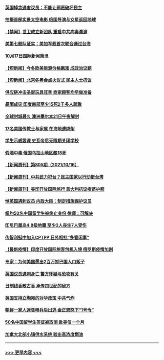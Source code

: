 #### [英国悼念遇害议员：不能让邪恶破坏民主](../pages/prog202/a103245533.md?t=10180601) 
#### [拍摄首部实景太空电影 俄国导演与女星返回地球](../pages/prog202/a103245521.md?t=10180601) 
#### [【禁闻】世卫成立新团队 重启中共病毒溯源](../pages/prog202/a103245328.md?t=10180601) 
#### [美第七舰队证实：美加军舰首次联合通过台海](../pages/prog202/a103245353.md?t=10180601) 
#### [10月17日国际新闻简讯](../pages/prog202/a103245370.md?t=10180601) 
#### [【短新闻】今冬欧美能源价格飙涨 成政治议题](../pages/prog202/a103245345.md?t=10180601) 
#### [【短新闻】北京冬奥会点火仪式 民主人士抗议](../pages/prog202/a103245347.md?t=10180601) 
#### [供应链冲击圣诞玩具旺季 商家顾客均早做准备](../pages/prog202/a103245336.md?t=10180601) 
#### [暴雨成灾 印度南部至少15死2千多人疏散](../pages/prog202/a103245308.md?t=10180601) 
#### [全球封城最久 澳洲墨尔本21日午夜解封](../pages/prog202/a103245290.md?t=10180601) 
#### [17名美国传教士与家属 在海地遭绑架](../pages/prog202/a103245243.md?t=10180601) 
#### [学生示威罢课 史瓦帝尼无限期关闭学校](../pages/prog202/a103245238.md?t=10180601) 
#### [假酒中毒 俄国乌拉山地区酿18死](../pages/prog202/a103245175.md?t=10180601) 
#### [【新闻周刊】第805期（2021/10/16）](../pages/prog202/a103245100.md?t=10180601) 
#### [【新闻周刊】中共武力犯台？民主国家以行动挺台湾](../pages/prog202/a103245083.md?t=10180601) 
#### [【新闻周刊】美印开放国际旅行 意大利抗议疫苗护照](../pages/prog202/a103245067.md?t=10180601) 
#### [悼英国遇刺议员 内政大臣：制定措施保护议员](../pages/prog202/a103245015.md?t=10180601) 
#### [纽约50名中国留学生被终止身份 律师：可解决](../pages/prog202/a103244952.md?t=10180601) 
#### [印尼巴厘岛4.8级地震 至少3人丧生7人受伤](../pages/prog202/a103244964.md?t=10180601) 
#### [传智利挺中加入CPTPP 日外相批“多管闲事”](../pages/prog202/a103244861.md?t=10180601) 
#### [【最新疫情】印度开放国际旅客包机入境 俄罗斯疫情加剧](../pages/prog202/a103244842.md?t=10180601) 
#### [专家：为何美国愿出2百万抓巴国人口贩子](../pages/prog202/a103244835.md?t=10180601) 
#### [英国议员遇刺身亡 警方怀疑与恐攻有关](../pages/prog202/a103244809.md?t=10180601) 
#### [日制线香散古香 承传四世纪的秘方](../pages/prog202/a103244794.md?t=10180601) 
#### [英国支持立陶宛的对华政策 中共气炸](../pages/prog202/a103244764.md?t=10180601) 
#### [朝鲜一家人迷昏哨兵后出逃 金正恩怒下“1号令”](../pages/prog202/a103244738.md?t=10180601) 
#### [50名中国留学生签证被取消 赴美仅一个月](../pages/prog202/a103244723.md?t=10180601) 
#### [加拿大北部小镇供水系统 验出高浓度燃油](../pages/prog202/a103244628.md?t=10180601) 

----
#### [ >>> 更早内容 <<< ](../indexes/prog202-earlier.md)
